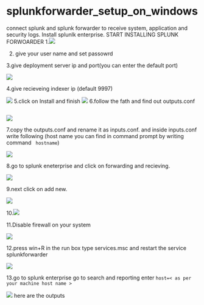 # splunkforwarder_setup_on_windows
connect splunk and splunk forwarder to receive system, application and security logs.
Install splunlk enterprise.
START INSTALLING SPLUNK FORWOARDER
1.<img src="https://github.com/srinibasch/splunkforwarder_setup_on_windows/blob/main/splunkforworder1.png">

2. give your user name and set passowrd

3.give deployment server ip and port(you can enter the default port)
  
  <img src="https://github.com/srinibasch/splunkforwarder_setup_on_windows/blob/main/splunkforworder2.png">

4.give recieveing indexer ip (default 9997)

<img src="https://github.com/srinibasch/splunkforwarder_setup_on_windows/blob/main/splunkforworder3.png">
5.click on Install and finish

<img src="https://github.com/srinibasch/splunkforwarder_setup_on_windows/blob/main/splunkforworder4.png">
6.follow the fath and find out outputs.conf
 
 ```C:\Program Files\SplunkUniversalForwarder\etc\system\local
 ```

<img src="https://github.com/srinibasch/splunkforwarder_setup_on_windows/blob/main/splunkforworder5.png">

7.copy the outputs.conf and rename it as inputs.conf.
  and inside inputs.conf write following (host name you can find in command prompt by writing command ``` hostname```)

<img src="https://github.com/srinibasch/splunkforwarder_setup_on_windows/blob/main/splunkforworder6.png">

8.go to splunk eneterprise and click on forwarding and recieving.
 
 <img src="https://github.com/srinibasch/splunkforwarder_setup_on_windows/blob/main/splunkforworder7.png">

9.next click on add new.

<img src="https://github.com/srinibasch/splunkforwarder_setup_on_windows/blob/main/splunkforworder8.png">

10.<img src="https://github.com/srinibasch/splunkforwarder_setup_on_windows/blob/main/splunkforworder9.png">

11.Disable firewall on your system

<img src="https://github.com/srinibasch/splunkforwarder_setup_on_windows/blob/main/splunkforworder10.png">

12.press win+R in the run box type services.msc
   and restart the service splunkforwarder

<img src="https://github.com/srinibasch/splunkforwarder_setup_on_windows/blob/main/splunkforworder11.png">

13.go to splunk enterprise 
   go to search and reporting
   enter ```host=< as per your machine host name >```

<img src="https://github.com/srinibasch/splunkforwarder_setup_on_windows/blob/main/splunkforworder12.png">
   here are the outputs
